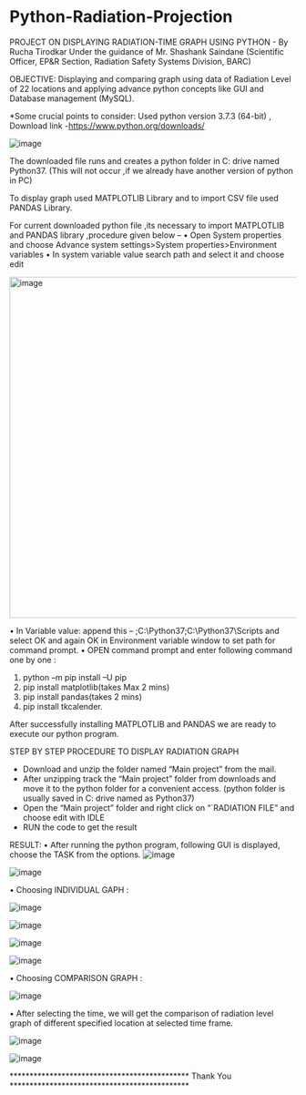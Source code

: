 # Python-Radiation-Projection

PROJECT ON DISPLAYING RADIATION-TIME GRAPH USING PYTHON - By Rucha Tirodkar
Under the guidance of Mr. Shashank Saindane (Scientific Officer, EP&R Section, Radiation Safety Systems Division, BARC)

OBJECTIVE:
Displaying and comparing graph using data of Radiation Level of 22 locations and applying advance python concepts like GUI and Database management (MySQL).

*Some crucial points to consider:
Used  python version 3.7.3 (64-bit) , Download link -https://www.python.org/downloads/

![image](https://github.com/rucha1999/Python-Radiation-Projection/assets/76157534/1c413f4f-37d4-4753-bcca-f24df37c689c)


The downloaded file runs and creates a python folder in C: drive named Python37. (This will not occur ,if we already have another version of python in PC)

To display graph used MATPLOTLIB Library and to import CSV file used PANDAS Library.

For current downloaded python file ,its necessary to import MATPLOTLIB and PANDAS library ,procedure given below – 
•	Open System properties and choose Advance system settings>System properties>Environment variables
•	In system variable value search path and select it and choose edit

<img width="599" alt="image" src="https://github.com/rucha1999/Python-Radiation-Projection/assets/76157534/7294f103-df70-49f1-9d27-744d1b34b545">

•	In Variable value: append this –
;C:\Python37;C:\Python37\Scripts
and select OK and again OK in Environment variable window to set path for command prompt.
•	OPEN command prompt and enter following command one by one :
1.	python –m pip install –U pip
2.	pip install matplotlib(takes Max 2 mins)
3.	pip install pandas(takes 2 mins)
4.	pip install tkcalender.

After successfully installing MATPLOTLIB and PANDAS we are ready to execute our python program.

STEP BY STEP PROCEDURE TO DISPLAY RADIATION GRAPH
* Download and unzip the folder named “Main project” from the mail.
* After unzipping track the “Main project” folder from downloads and move it to the python folder for a convenient access. (python folder is usually saved in C: drive named as Python37)
* Open the “Main project” folder and right click on “`RADIATION FILE” and choose edit with IDLE
* RUN the code to get the result

RESULT:
•	After running the python program, following GUI is displayed, choose the TASK  from the options.
![image](https://github.com/rucha1999/Python-Radiation-Projection/assets/76157534/bb82e4f6-1091-4182-a303-159a85f3a30a)

![image](https://github.com/rucha1999/Python-Radiation-Projection/assets/76157534/f8bc2f30-7b22-4224-a949-b3e863ba24ad)

•	Choosing INDIVIDUAL GAPH :

![image](https://github.com/rucha1999/Python-Radiation-Projection/assets/76157534/d68b577d-03ff-4eb6-a55a-d4079bdc50d6)

![image](https://github.com/rucha1999/Python-Radiation-Projection/assets/76157534/3064aa2f-2be4-489d-96ab-727cffa704b4)

![image](https://github.com/rucha1999/Python-Radiation-Projection/assets/76157534/2fee105e-ff77-4ec5-90da-9df85507fab7)

![image](https://github.com/rucha1999/Python-Radiation-Projection/assets/76157534/6d006d77-b682-4427-8f9a-52219d57edae)

•	Choosing COMPARISON GRAPH :

![image](https://github.com/rucha1999/Python-Radiation-Projection/assets/76157534/51a5cad2-ad19-4cf0-9629-76a84af7b281)

•	After selecting the time, we will  get the comparison of  radiation level graph of different specified  location at selected time frame.

![image](https://github.com/rucha1999/Python-Radiation-Projection/assets/76157534/cc0f1082-e609-4b98-9658-3d8b7cebd6e7)

![image](https://github.com/rucha1999/Python-Radiation-Projection/assets/76157534/e8f57633-e692-41b0-88a3-9441481138ee)

********************************************* Thank You  *********************************************

 
